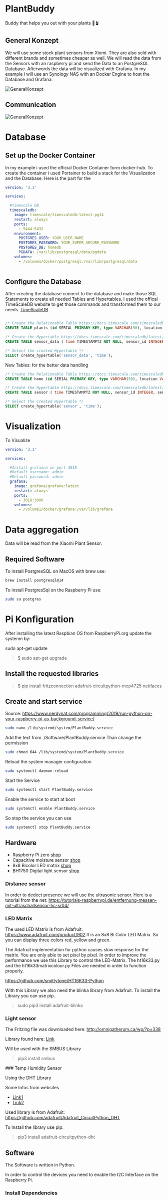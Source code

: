 # PlantBuddy

Buddy that helps you out with your plants 🌱🪴

## General Konzept

We will use some stock plant sensors from Xiomi. They are also sold with different brands and sometimes cheaper as well. We will read the data from the Sensors with an raspberry pi and send the Data to an PostgreSQL Database. Afterwords the data will be visualized with Grafana. In my example i will use an Synology NAS with an Docker Engine to host the Database and Grafana.

![GeneralKonzept](./Documents/GeneralKonzept.png)

## Communication

![GeneralKonzept](./Documents/Communication.png)

# Database

## Set up the Docker Container
In my example i used the official Docker Container form docker-hub. To create the container i used Portainer to build a stack for the Visualization and the Database. Here is the part for the 

```yaml
version: '3.1'

services:

  #timescale DB
  timescaledb:
    image: timescale/timescaledb:latest-pg14
    restart: always
    ports:
      - 5444:5432
    environment:
      POSTGRES_USER: YOUR_USER_NAME
      POSTGRES_PASSWORD: YOUR_SUPER_SECURE_PASSWORD
      POSTGRES_DB: homedb
      PGDATA: /var/lib/postgresql/data/pgdata
    volumes:
      - /volume1/docker/postgresql:/var/lib/postgresql/data
  
```

## Configure the Database

After creating the database connect to the database and make those SQL Statements to create all needed Tables and Hypertables. I used the offical TimeScaleDB website to get those commands and transformed them to our needs. [TimeScaleDB](https://legacy-docs.timescale.com/v1.7/tutorials/quickstart-python)

```sql

/* Create the Relationable Table https://docs.timescale.com/timescaledb/latest/quick-start/python/#create-a-relational-table */
CREATE TABLE plants (id SERIAL PRIMARY KEY, type VARCHAR(50), location VARCHAR(50));

/* Create the Hypertable https://docs.timescale.com/timescaledb/latest/quick-start/python/#create-hypertable */
CREATE TABLE sensor_data ( time TIMESTAMPTZ NOT NULL, sensor_id INTEGER, sensor_name VARCHAR(50), light_intensity DOUBLE PRECISION, air_temperature DOUBLE PRECISION, soil_moisture DOUBLE PRECISION, soil_conductivity DOUBLE PRECISION, battery_level DOUBLE PRECISION, FOREIGN KEY (sensor_id) REFERENCES plants (id));

/* Select the created Hypertable */
SELECT create_hypertable('sensor_data', 'time');

```


New Tables: for the better data handling
```sql
/* Create the Relationable Table https://docs.timescale.com/timescaledb/latest/quick-start/python/#create-a-relational-table */
CREATE TABLE home (id SERIAL PRIMARY KEY, type VARCHAR(50), location VARCHAR(50));

/* Create the Hypertable https://docs.timescale.com/timescaledb/latest/quick-start/python/#create-hypertable */
CREATE TABLE sensor ( time TIMESTAMPTZ NOT NULL, sensor_id INTEGER, sensor_name VARCHAR(50), sensor_data JSON, FOREIGN KEY (sensor_id) REFERENCES home (id));

/* Select the created Hypertable */
SELECT create_hypertable('sensor', 'time');

```

# Visualization

To Visualize 

```yaml
version: '3.1'

services: 

  #Install grafaana on port 3018
  #Default username: admin
  #Default password: admin
  grafana:
    image: grafana/grafana:latest
    restart: always
    ports:
      - 3018:3000
    volumes:
      - /volume1/docker/grafana:/var/lib/grafana
```

# Data aggregation

Data will be read from the Xiaomi Plant Sensor.

## Required Software

To install PostgresSQL on MacOS with brew use:

```sh
brew install postgresql@14
```

To install PostgresSql on the Raspberry Pi use:

```sh
sudo su postgres
```


# Pi Konfiguration

After installing the latest Raspbian OS from RaspberryPi.org update the systenm by:

sudo apt-get update
> 
>$ sudo apt-get upgrade

## Install the requested libraries

>$ pip install fritzconnection adafruit-circuitpython-mcp4725 netifaces


## Create and start service

Source: https://www.nerdynat.com/programming/2019/run-python-on-your-raspberry-pi-as-background-service/

```sh
sudo nano /lib/systemd/system/PlantBuddy.service
```

Add the text from ./Software/PlantBuddy.service
Than change the permission

```sh
sudo chmod 644 /lib/systemd/system/PlantBuddy.service
```

Reload the system manager configuration

```sh
sudo systemctl daemon-reload
```

Start the Service

```sh
sudo systemctl start PlantBuddy.service
```


Enable the service to start at boot 

```sh
sudo systemctl enable PlantBuddy.service
```

So stop the service you can use

```sh
sudo systemctl stop PlantBuddy.service
```


## Hardware

- Raspberry Pi zero [shop]()
- Capacitive moisture sensor [shop](https://www.reichelt.de/entwicklerboards-feuchtesensor-bodenfeuchte--debo-cap-sens-p223620.html?&nbc=1)
- 8x8 Bicolor LED matrix [shop](https://www.reichelt.de/entwicklerboards-zweifarbige-led-matrix-debo-led-matrix-p235472.html?&nbc=1)
- BH1750 Digital light sensor [shop](https://www.reichelt.de/entwicklerboards-digitaler-lichtsensor-bh1750-debo-bh-1750-p224217.html?&nbc=1)


### Distance sensor

In order to dedect presence we will use the ultrasonic sensor.
Here is a tutorial from the net:
https://tutorials-raspberrypi.de/entfernung-messen-mit-ultraschallsensor-hc-sr04/


### LED Matrix

The used LED Matrix is from Adafruit: https://www.adafruit.com/product/902
It is an 8x8 Bi Color LED Matrix. So you can display three colors red, yellow and green.

The Adafruit implementation for python causes slow response for the matrix. You are only able to set pixel by pixel.
In order to improve the performance we use this Library to control the LED-Matrix. The ht16k33.py and the ht16k33matrixcolour.py Files are needed in order to function properly.

https://github.com/smittytone/HT16K33-Python

With this Library we also need the blinka library from Adafruit. To install the Library you can use pip.

> sudo pip3 install adafruit-blinka


### Light sensor

The Fritzing file was downloaded here:
http://omnigatherum.ca/wp/?p=338

Library found here: [Link](https://gist.github.com/oskar456/95c66d564c58361ecf9f)

Will be used with the SMBUS Library

> pip3 install smbus


### Temp Humidity Sensor

Using the DHT Library

Some Infos from websites
- [Link1](https://www.pi-shop.ch/temperatur-und-feuchtigkeitssensor)
- [Link2](https://learn.adafruit.com/dht/using-a-dhtxx-sensor)

Used library is from Adafruit: https://github.com/adafruit/Adafruit_CircuitPython_DHT


To Install the library use pip:

> pip3 install adafruit-circuitpython-dht

## Software

The Software is written in Python. 

In order to control the devices you need to enable the I2C Interface on the Raspberry Pi.

### Install Dependencies




